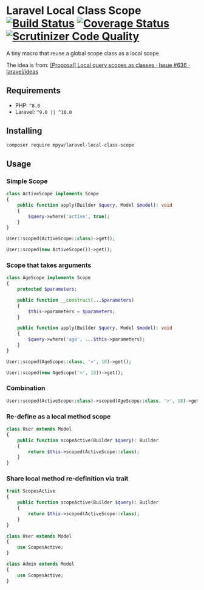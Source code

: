 # Laravel Local Class Scope [![Build Status](https://github.com/mpyw/laravel-local-class-scope/actions/workflows/ci.yml/badge.svg?branch=master)](https://github.com/mpyw/laravel-local-class-scope/actions) [![Coverage Status](https://coveralls.io/repos/github/mpyw/laravel-local-class-scope/badge.svg?branch=master)](https://coveralls.io/github/mpyw/laravel-local-class-scope?branch=master) [![Scrutinizer Code Quality](https://scrutinizer-ci.com/g/mpyw/laravel-local-class-scope/badges/quality-score.png?b=master)](https://scrutinizer-ci.com/g/mpyw/laravel-local-class-scope/?branch=master)

A tiny macro that reuse a global scope class as a local scope.

The idea is from: [[Proposal] Local query scopes as classes · Issue #636 · laravel/ideas](https://github.com/laravel/ideas/issues/636)

## Requirements

- PHP: `^8.0`
- Laravel: `^9.0 || ^10.0`

## Installing

```bash
composer require mpyw/laravel-local-class-scope
```

## Usage

### Simple Scope

```php
class ActiveScope implements Scope
{
    public function apply(Builder $query, Model $model): void
    {
        $query->where('active', true);
    }
}
```

```php
User::scoped(ActiveScope::class)->get();
```

```php
User::scoped(new ActiveScope())->get();
```

### Scope that takes arguments

```php
class AgeScope implements Scope
{
    protected $parameters;

    public function __construct(...$parameters)
    {
        $this->parameters = $parameters;
    }

    public function apply(Builder $query, Model $model): void
    {
        $query->where('age', ...$this->parameters);
    }
}
```

```php
User::scoped(AgeScope::class, '>', 18)->get();
```

```php
User::scoped(new AgeScope('>', 18))->get();
```

### Combination

```php
User::scoped(ActiveScope::class)->scoped(AgeScope::class, '>', 18)->get();
```

### Re-define as a local method scope

```php
class User extends Model
{
    public function scopeActive(Builder $query): Builder
    {
        return $this->scoped(ActiveScope::class);
    }
}
```

### Share local method re-definition via trait

```php
trait ScopesActive
{
    public function scopeActive(Builder $query): Builder
    {
        return $this->scoped(ActiveScope::class);
    }    
}
```

```php
class User extends Model
{
    use ScopesActive;
}
```

```php
class Admin extends Model
{
    use ScopesActive;
}
```
